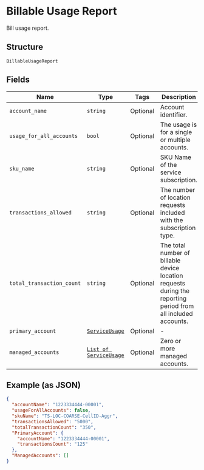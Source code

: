 
# Billable Usage Report

Bill usage report.

## Structure

`BillableUsageReport`

## Fields

| Name | Type | Tags | Description |
|  --- | --- | --- | --- |
| `account_name` | `string` | Optional | Account identifier. |
| `usage_for_all_accounts` | `bool` | Optional | The usage is for a single or multiple accounts. |
| `sku_name` | `string` | Optional | SKU Name of the service subscription. |
| `transactions_allowed` | `string` | Optional | The number of location requests included with the subscription type. |
| `total_transaction_count` | `string` | Optional | The total number of billable device location requests during the reporting period from all included accounts. |
| `primary_account` | [`ServiceUsage`](../../doc/models/service-usage.md) | Optional | - |
| `managed_accounts` | [`List of ServiceUsage`](../../doc/models/service-usage.md) | Optional | Zero or more managed accounts. |

## Example (as JSON)

```json
{
  "accountName": "1223334444-00001",
  "usageForAllAccounts": false,
  "skuName": "TS-LOC-COARSE-CellID-Aggr",
  "transactionsAllowed": "5000",
  "totalTransactionCount": "350",
  "PrimaryAccount": {
    "accountName": "1223334444-00001",
    "transactionsCount": "125"
  },
  "ManagedAccounts": []
}
```

